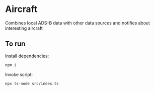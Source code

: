 # Aircraft

Combines local ADS-B data with other data sources and notifies about interesting aircraft

## To run

Install dependencies:

```bash
npm i
```

Invoke script:

```bash
npx ts-node src/index.ts
```
